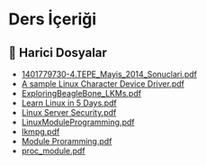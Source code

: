 # Ders İçeriği


<!--Index-->

## 📂 Harici Dosyalar

- [1401779730-4.TEPE_Mayis_2014_Sonuclari.pdf](./1401779730-4.TEPE_Mayis_2014_Sonuclari.pdf)
- [A sample Linux Character Device Driver.pdf](./A%20sample%20Linux%20Character%20Device%20Driver.pdf)
- [ExploringBeagleBone_LKMs.pdf](./ExploringBeagleBone_LKMs.pdf)
- [Learn Linux in 5 Days.pdf](./Learn%20Linux%20in%205%20Days.pdf)
- [Linux Server Security.pdf](./Linux%20Server%20Security.pdf)
- [LinuxModuleProgramming.pdf](./LinuxModuleProgramming.pdf)
- [lkmpg.pdf](./lkmpg.pdf)
- [Module Proramming.pdf](./Module%20Proramming.pdf)
- [proc_module.pdf](./proc_module.pdf)


<!--Index-->

